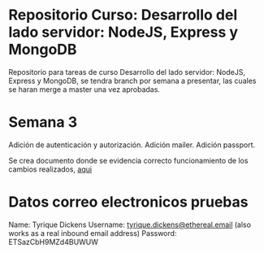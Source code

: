# Repositorio Curso: Desarrollo del lado servidor: NodeJS, Express y MongoDB

Repositorio para tareas de curso Desarrollo del lado servidor: NodeJS, Express y MongoDB, se tendra branch por semana a presentar, las cuales se haran merge a master una vez aprobadas.

# Semana 3

Adición de autenticación y autorización.
Adición mailer.
Adición passport.

Se crea documento donde se evidencia correcto funcionamiento de los cambios realizados, [aqui](./doc/Semana_3.docx)

# Datos correo electronicos pruebas
Name:	Tyrique Dickens
Username:	tyrique.dickens@ethereal.email (also works as a real inbound email address)
Password:	ETSazCbH9MZd4BUWUW